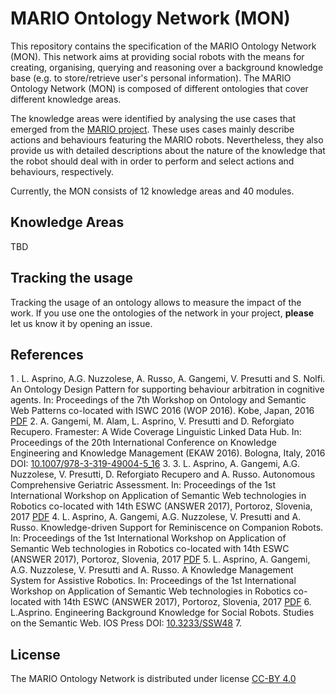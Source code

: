 # MARIO Ontology Network (MON)

This repository contains the specification of the MARIO Ontology Network (MON). 
This network aims at providing social robots with the means for creating, organising, querying and reasoning over a background knowledge base (e.g. to store/retrieve user's personal information). 
The MARIO Ontology Network (MON) is composed of different ontologies that cover different knowledge areas. 

The knowledge areas were identified by analysing the use cases that emerged from the [MARIO project](http://www.mario-project.eu/portal/). 
These uses cases mainly describe actions and behaviours featuring the MARIO robots. 
Nevertheless, they also provide us with detailed descriptions about the nature of the knowledge that the robot should deal with in order to perform and select actions and behaviours, respectively. 

Currently, the MON consists of 12 knowledge areas and 40 modules.

## Knowledge Areas

TBD

## Tracking the usage

Tracking the usage of an ontology allows to measure the impact of the work.
If you use one the ontologies of the network in your project, **please** let us know it by opening an issue.

## References 

1 . L. Asprino, A.G. Nuzzolese, A. Russo, A. Gangemi, V. Presutti and S. Nolfi. An Ontology Design Pattern for supporting behaviour arbitration in cognitive agents. In: Proceedings of the 7th Workshop on Ontology and Semantic Web Patterns co-located with ISWC 2016 (WOP 2016). Kobe, Japan, 2016 [PDF](http://ontologydesignpatterns.org/wiki/images/0/03/WOP2016_paper_13.pdf)
2. A. Gangemi, M. Alam, L. Asprino, V. Presutti and D. Reforgiato Recupero. Framester: A Wide Coverage Linguistic Linked Data Hub. In: Proceedings of the 20th International Conference on Knowledge Engineering and Knowledge Management (EKAW 2016). Bologna, Italy, 2016 DOI: [10.1007/978-3-319-49004-5_16](https://doi.org/10.1007/978-3-319-49004-5_16)
3. 3. L. Asprino, A. Gangemi, A.G. Nuzzolese, V. Presutti, D. Reforgiato Recupero and A. Russo. Autonomous Comprehensive Geriatric Assessment. In: Proceedings of the 1st International Workshop on Application of Semantic Web technologies in Robotics co-located with 14th ESWC (ANSWER 2017), Portoroz, Slovenia, 2017 [PDF](http://ceur-ws.org/Vol-1935/paper-05.pdf)
4. L. Asprino, A. Gangemi, A.G. Nuzzolese, V. Presutti and A. Russo. Knowledge-driven Support for Reminiscence on Companion Robots. In: Proceedings of the 1st International Workshop on Application of Semantic Web technologies in Robotics co-located with 14th ESWC (ANSWER 2017), Portoroz, Slovenia, 2017  [PDF](http://ceur-ws.org/Vol-1935/paper-06.pdf)
5. L. Asprino, A. Gangemi, A.G. Nuzzolese, V. Presutti and A. Russo. A Knowledge Management System for Assistive Robotics. In: Proceedings of the 1st International Workshop on Application of Semantic Web technologies in Robotics co-located with 14th ESWC (ANSWER 2017), Portoroz, Slovenia, 2017 [PDF](http://ceur-ws.org/Vol-1935/paper-07.pdf)
6. L.Asprino. Engineering Background Knowledge for Social Robots. Studies on the Semantic Web. IOS Press DOI:  [10.3233/SSW48](https://doi.org/10.3233/SSW48)
7. 
## License

The MARIO Ontology Network is distributed under license [CC-BY 4.0](https://creativecommons.org/licenses/by/4.0/deed.en) 

